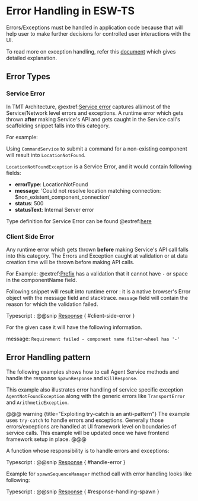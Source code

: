 # Error Handling in ESW-TS

Errors/Exceptions must be handled in application code because that will help user to make further decisions for controlled user interactions with the UI.

To read more on exception handling, refer this [document](https://www.sitepoint.com/exceptional-exception-handling-in-javascript/) which gives detailed explanation.

## Error Types

### Service Error

In TMT Architecture, @extref:[Service error](ts-docs:classes/models.serviceerror.html) captures all/most of the Service/Network level errors and exceptions.
A runtime error which gets thrown **after** making Service's API and gets caught in the Service call's scaffolding snippet falls into this category.

For example:

Using `CommandService` to submit a command for a non-existing component will result into `LocationNotFound`.

`LocationNotFoundException` is a Service Error, and it would contain following fields:

- **errorType**: LocationNotFound
- **message**: 'Could not resolve location matching connection: $non_existent_component_connection'
- **status**: 500
- **statusText**: Internal Server error

Type definition for Service Error can be found @extref:[here](ts-docs:classes/models.serviceerror.html)

### Client Side Error

Any runtime error which gets thrown **before** making Service's API call falls into this category. The Errors and Exception caught at validation or at data creation time will be thrown before making API calls.

For Example:
@extref:[Prefix](ts-docs:classes/models.prefix.html) has a validation that it cannot have `-` or space in the componentName field.

Following snippet will result into runtime error :
it is a native browser's Error object with the message field and stacktrace. `message` field will contain the reason for which the validation failed.

Typescript
:   @@snip [Response](../../../../example/src/documentation/common/ErrorHandlingExample.ts) { #client-side-error }

For the given case it will have the following information.

message: `Requirement failed - component name filter-wheel has '-'`

## Error Handling pattern

The following examples shows how to call Agent Service methods and handle the response `SpawnResponse` and `KillResponse`.

This example also illustrates error handling of service specific exception `AgentNotFoundException` along with the generic errors like `TransportError` and `ArithmeticException`.

@@@ warning {title="Exploiting try-catch is an anti-pattern"}
The example uses `try-catch` to handle errors and exceptions. Generally those errors/exceptions are handled at UI framework level on boundaries of service calls.
This example will be updated once we have frontend framework setup in place.
@@@

A function whose responsibility is to handle errors and exceptions:

Typescript
:   @@snip [Response](../../../../example/src/documentation/common/ErrorHandlingExample.ts) { #handle-error }

Example for `spawnSequenceManager` method call with error handling looks like following:

Typescript
:   @@snip [Response](../../../../example/src/documentation/common/ErrorHandlingExample.ts) { #response-handling-spawn }
